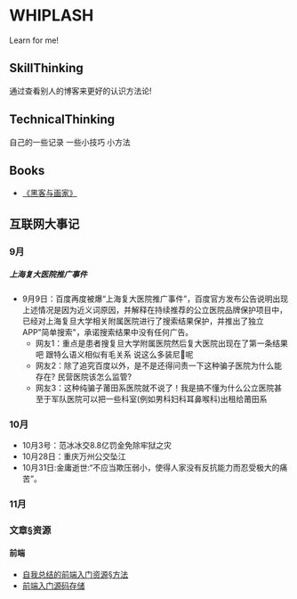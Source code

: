 # WHIPLASH
Learn for me!

## SkillThinking
通过查看别人的博客来更好的认识方法论!

## TechnicalThinking
自己的一些记录 一些小技巧 小方法

## Books
- [《黑客与画家》](https://github.com/afrunk/WHIPLASH/blob/master/Books/%E3%80%8A%E9%BB%91%E5%AE%A2%E4%B8%8E%E7%94%BB%E5%AE%B6%E3%80%8B.md)

## 互联网大事记
### 9月
##### 上海复大医院推广事件
- 9月9日：百度再度被爆“上海复大医院推广事件”，百度官方发布公告说明出现上述情况是因为近义词原因，并解释在持续推荐的公立医院品牌保护项目中，已经对上海复旦大学相关附属医院进行了搜索结果保护，并推出了独立APP"简单搜索"，承诺搜索结果中没有任何广告。
  * 网友1：重点是患者搜复旦大学附属医院然后复大医院出现在了第一条结果吧 跟特么语义相似有毛关系 说这么多装尼🐎呢
  * 网友2：除了追究百度以外，是不是还得问责一下这种骗子医院为什么能存在? 民营医院该怎么监管?
  * 网友3：这种纯骗子莆田系医院就不说了！我是搞不懂为什么公立医院甚至于军队医院可以把一些科室(例如男科妇科耳鼻喉科)出租给莆田系

### 10月
- 10月3号：范冰冰交8.8亿罚金免除牢狱之灾
- 10月28日：重庆万州公交坠江
- 10月31日:金庸逝世:“不应当欺压弱小，使得人家没有反抗能力而忍受极大的痛苦”。
### 11月


### 文章§资源
#### 前端
- [自我总结的前端入门资源§方法](https://github.com/qiu-deqing/FE-learning)
- [前端入门源码存储](https://github.com/NalvyBoo/HTML5)



